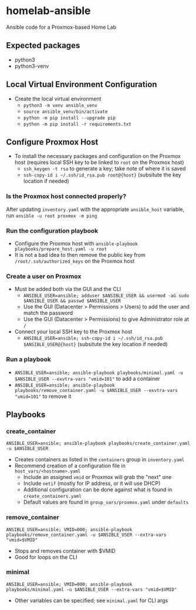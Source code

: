 # homelab-ansible
Ansible code for a Proxmox-based Home Lab

## Expected packages
- python3
- python3-venv

## Local Virtual Environment Configuration
- Create the local virtual environment
    - `python3 -m venv ansible_venv`
    - `source ansible_venv/bin/activate`
    - `python -m pip install --upgrade pip`
    - `python -m pip install -r requirements.txt`

## Configure Proxmox Host
- To install the necessary packages and configuration on the Proxmox host (requires local SSH key to be linked to `root` on the Proxmox host)
    - `ssh_keygen -t rsa` to generate a key; take note of where it is saved
    - `ssh-copy-id i ~/.ssh/id_rsa.pub root@{host}` (subsitute the key location if needed)

### Is the Proxmox host connected properly?
After updating `inventory.yaml` with the appropriate `ansible_host` variable, run
`ansible -u root proxmox -m ping`

### Run the configuration playbook
- Configure the Proxmox host with `ansible-playbook playbooks/prepare_host.yaml -u root`
- It is not a bad idea to then remove the public key from `/root/.ssh/authorized_keys` on the Proxmox host

### Create a user on Proxmox
- Must be added both via the GUI and the CLI
    - `ANSIBLE_USER=ansible; adduser $ANSIBLE_USER && usermod -aG sudo $ANSIBLE_USER && passwd $ANSIBLE_USER`
    - Use the GUI (Datacenter > Permissions > Users) to add the user and match the password
    - Use the GUI (Datacenter > Permissions) to give Administrator role at `/`
- Connect your local SSH key to the Proxmox host
    - `ANSIBLE_USER=ansible; ssh-copy-id i ~/.ssh/id_rsa.pub $ANSIBLE_USER@{host}` (subsitute the key location if needed)

### Run a playbook
- `ANSIBLE_USER=ansible; ansible-playbook playbooks/minimal.yaml -u $ANSIBLE_USER --exvtra-vars "vmid=101"` to add a container
- `ANSIBLE_USER=ansible; ansible-playbook playbooks/remove_container.yaml -u $ANSIBLE_USER --exvtra-vars "vmid=101"` to remove it

## Playbooks

### create_container
`ANSIBLE_USER=ansible; ansible-playbook playbooks/create_container.yaml -u $ANSIBLE_USER`
- Creates containers as listed in the `containers` group in `inventory.yaml`
- Recommend creation of a configuration file in `host_vars/<hostname>.yaml`
    - Include an assigned `vmid` or Proxmox will grab the "next" one
    - Include `netif` (mostly for IP address, or it will use DHCP)
    - Additional configuration can be done against what is found in `create_containers.yaml`
    - Default values are found in `group_vars/proxmox.yaml` under `defaults`

### remove_container
`ANSIBLE_USER=ansible; VMID=000; ansible-playbook playbooks/remove_container.yaml -u $ANSIBLE_USER --extra-vars "vmid=$VMID"`
- Stops and removes container with $VMID
- Good for loops on the CLI

### minimal
`ANSIBLE_USER=ansible; VMID=000; ansible-playbook playbooks/minimal.yaml -u $ANSIBLE_USER --extra-vars "vmid=$VMID"`
- Other variables can be specified; see `minimal.yaml` for CLI args
